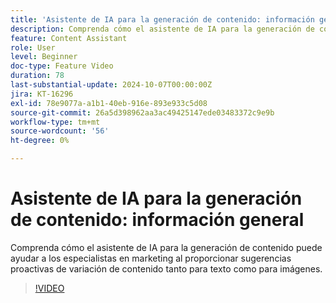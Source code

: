 ```yaml
---
title: 'Asistente de IA para la generación de contenido: información general'
description: Comprenda cómo el asistente de IA para la generación de contenido puede ayudar a los especialistas en marketing al proporcionar sugerencias proactivas de variación de contenido tanto para texto como para imágenes.
feature: Content Assistant
role: User
level: Beginner
doc-type: Feature Video
duration: 78
last-substantial-update: 2024-10-07T00:00:00Z
jira: KT-16296
exl-id: 78e9077a-a1b1-40eb-916e-893e933c5d08
source-git-commit: 26a5d398962aa3ac49425147ede03483372c9e9b
workflow-type: tm+mt
source-wordcount: '56'
ht-degree: 0%

---
```


# Asistente de IA para la generación de contenido: información general

Comprenda cómo el asistente de IA para la generación de contenido puede ayudar a los especialistas en marketing al proporcionar sugerencias proactivas de variación de contenido tanto para texto como para imágenes.

>[!VIDEO](https://video.tv.adobe.com/v/3432686/?learn=on)

